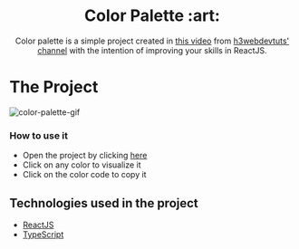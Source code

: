 <h1 align="center">Color Palette :art:</h1>

<div align="center">
Color palette is a simple project created in <a href ="https://www.youtube.com/watch?v=GixY7KlW3F0&ab_channel=h3webdevtuts">this video<a/> from <a href="https://www.youtube.com/channel/UC96PvOMv01j3XejwOlAZPEg">h3webdevtuts' channel</a> with the intention of improving your skills in ReactJS.
</div>

# The Project
  
  ![color-palette-gif](https://user-images.githubusercontent.com/80779259/154696723-be2b49c2-b6fb-4e3c-8a9e-4b890df01cdb.gif)
  
  ### How to use it
  
  - Open the project by clicking [here](https://nathanbalthazar.github.io/color-palette/)
  - Click on any color to visualize it
  - Click on the color code to copy it


## Technologies used in the project
  - [ReactJS](https://reactjs.org)
  - [TypeScript](https://www.typescriptlang.org/)
